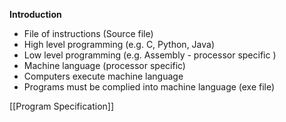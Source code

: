 **Introduction**
- File of instructions (Source file)
- High level programming (e.g. C, Python, Java)
- Low level programming (e.g. Assembly - processor specific )
- Machine language (processor specific)
- Computers execute machine language 
- Programs must be complied into machine language (exe file)


[[Program Specification]]
